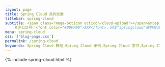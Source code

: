 ```yaml
---
layout: page
title: Spring Cloud 系列文章
titlebar: spring-cloud
subtitle: <span class="mega-octicon octicon-cloud-upload"></span>&nbsp;&nbsp;
    关注公众号：<font color="#00FF00">XXX</font>，回复"springcloud"进群交流。
menu: spring-cloud
css: ['blog-page.css']
permalink: /spring-cloud
keywords: Spring Cloud 教程,Spring Cloud 示例,Spring Cloud 学习,Spring Cloud 资源,Spring Cloud
---
```

{% include spring-cloud.html %}
